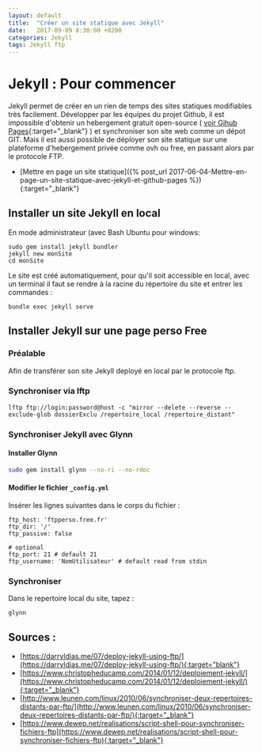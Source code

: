 ```yaml
---
layout: default
title:  "Créer un site statique avec Jekyll"
date:   2017-09-09 8:30:00 +0200
categories: Jekyll 
tags: Jekyll ftp 
---
```


# Jekyll : Pour commencer

Jekyll permet de créer en un rien de temps des sites statiques modifiables très facilement.
Développer par les équipes du projet Github, il est impossible d'obtenir un hebergement gratuit open-source (  [voir Gihub Pages](https://pages.github.com/){:target="_blank"} ) et synchroniser son site web comme un dépot GIT. 
Mais il est aussi possible de déployer son site statique sur une plateforme d'hebergement privée comme ovh ou free, en passant alors par le protocole FTP.

+ [Mettre en page un site statique]({% post_url 2017-06-04-Mettre-en-page-un-site-statique-avec-jekyll-et-github-pages %}){:target="_blank"}

## Installer un site Jekyll en local 
En mode administrateur (avec Bash Ubuntu pour windows: 
```
sudo gem install jekyll bundler
jekyll new monSite
cd monSite

```
Le site est créé automatiquement, pour qu'il soit accessible en local, avec un terminal il faut se rendre à la racine du répertoire du site et entrer les commandes : 
```
bundle exec jekyll serve
```


## Installer Jekyll sur une page perso Free

### Préalable 
Afin de transférer son site Jekyll deployé en local par le protocole ftp.


### Synchroniser via lftp

```
lftp ftp://login:password@host -c "mirror --delete --reverse --exclude-glob dossierExclu /repertoire_local /repertoire_distant"
```

### Synchroniser Jekyll avec Glynn
#### Installer Glynn
```BASH
sudo gem install glynn --no-ri --no-rdoc
```
#### Modifier le fichier `_config.yml`
Insérer les lignes suivantes dans le corps du fichier : 
```
ftp_host: 'ftpperso.free.fr'  
ftp_dir: '/'  
ftp_passive: false

# optional
ftp_port: 21 # default 21  
ftp_username: 'NomUtilisateur' # default read from stdin
```
### Synchroniser
Dans le repertoire local du site, tapez :
```
glynn
```

## Sources :
+ [https://darryldias.me/07/deploy-jekyll-using-ftp/](https://darryldias.me/07/deploy-jekyll-using-ftp/){:target="blank"}
+ [https://www.christopheducamp.com/2014/01/12/deploiement-jekyll/](https://www.christopheducamp.com/2014/01/12/deploiement-jekyll/){:target="_blank"}
+ [http://www.leunen.com/linux/2010/06/synchroniser-deux-repertoires-distants-par-ftp/](http://www.leunen.com/linux/2010/06/synchroniser-deux-repertoires-distants-par-ftp/){:target="_blank"}
+ [https://www.dewep.net/realisations/script-shell-pour-synchroniser-fichiers-ftp](https://www.dewep.net/realisations/script-shell-pour-synchroniser-fichiers-ftp){:target="_blank"}
